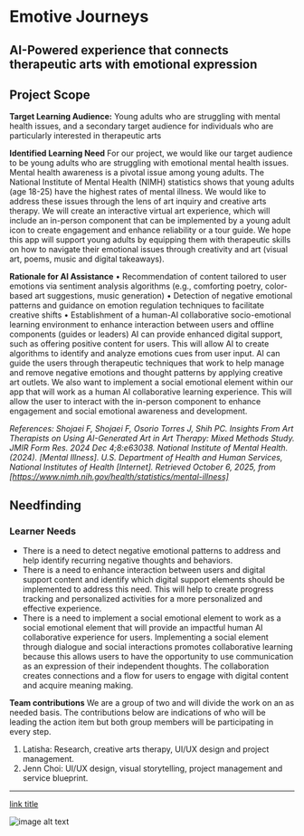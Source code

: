 # Emotive Journeys
## AI-Powered experience that connects therapeutic arts with emotional expression

## Project Scope

**Target Learning Audience:**
Young adults who are struggling with mental health issues, and a secondary target audience for individuals who are particularly interested in therapeutic arts

**Identified Learning Need**
For our project, we would like our target audience to be young adults who are struggling with emotional mental health issues. Mental health awareness is a pivotal issue among young adults. The National Institute of Mental Health (NIMH) statistics shows that young adults (age 18-25) have the highest rates of mental illness. We would like to address these issues through the lens of art inquiry and creative arts therapy. We will create an interactive virtual art experience, which will include an in-person component that can be implemented by a young adult icon to create engagement and enhance reliability or a tour guide. We hope this app will support young adults by equipping them with therapeutic skills on how to navigate their emotional issues through creativity and art (visual art, poems, music and digital takeaways).

**Rationale for AI Assistance**
• Recommendation of content tailored to user emotions via sentiment analysis algorithms (e.g., comforting poetry, color-based art suggestions, music generation)
• Detection of negative emotional patterns and guidance on emotion regulation techniques to facilitate creative shifts
• Establishment of a human-AI collaborative socio-emotional learning environment to enhance interaction between users and offline components (guides or leaders)
AI can provide enhanced digital support, such as offering positive content for users. This will allow AI to create algorithms to identify and analyze emotions cues from user input. AI can guide the users through therapeutic techniques that work to help manage and remove negative emotions and thought patterns by applying creative art outlets. We also want to implement a social emotional element within our app that will work as a human AI collaborative learning experience. This will allow the user to interact with the in-person component to enhance engagement and social emotional awareness and development. 


*References: 
Shojaei F, Shojaei F, Osorio Torres J, Shih PC. Insights From Art Therapists on Using AI-Generated Art in Art Therapy: Mixed Methods Study. JMIR Form Res. 2024 Dec 4;8:e63038.
National Institute of Mental Health. (2024). [Mental Illness]. U.S. Department of Health and Human Services, National Institutes of Health [Internet]. Retrieved October 6, 2025, from [https://www.nimh.nih.gov/health/statistics/mental-illness]*

## Needfinding 

### Learner Needs

- There is a need to detect negative emotional patterns to address and help identify
recurring negative thoughts and behaviors.
- There is a need to enhance interaction between users and digital support
content and identify which digital support elements should be implemented to address
this need. This will help to create progress tracking and personalized activities for a
more personalized and effective experience.
- There is a need to implement a social emotional element to work as a social
emotional element that will provide an impactful human AI collaborative experience for
users. Implementing a social element through dialogue and social interactions promotes
collaborative learning because this allows users to have the opportunity to use
communication as an expression of their independent thoughts. The collaboration
creates connections and a flow for users to engage with digital content and acquire
meaning making.


**Team contributions** 
We are a group of two and will divide the work on an as needed basis. The contributions below are indications of who will be leading the action item but both group members will be participating in every step.
1. Latisha: Research, creative arts therapy, UI/UX design and project management.
2. Jenn Choi: UI/UX design, visual storytelling, project management and service blueprint.



---

[link title](https://www.example.com)

![image alt text](https://upload.wikimedia.org/wikipedia/commons/thumb/8/89/PlayingCards_Rosebush.jpg/250px-PlayingCards_Rosebush.jpg)
